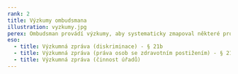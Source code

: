 ```yaml
---
rank: 2
title: Výzkumy ombudsmana
illustration: vyzkumy.jpg
perex: Ombudsman provádí výzkumy, aby systematicky zmapoval některé problémy a témata. Pomocí výzkumů zjišťuje např. rozšíření určitého problému ve společnosti, zkušenosti lidí a úřadů apod. Typicky jde o některé otázky z oblasti života lidí s postižením, diskriminace, ale také jde o způsob plošného prověření postupu úřadů. Získané poznatky pak ombudsman využívá při své další činnosti, zejména jsou podkladem pro jeho doporučení.
eso:
  - title: Výzkumná zpráva (diskriminace) - § 21b
  - title: Výzkumná zpráva (práva osob se zdravotním postižením) - § 21c
  - title: Výzkumná zpráva (činnost úřadů)
---
```

